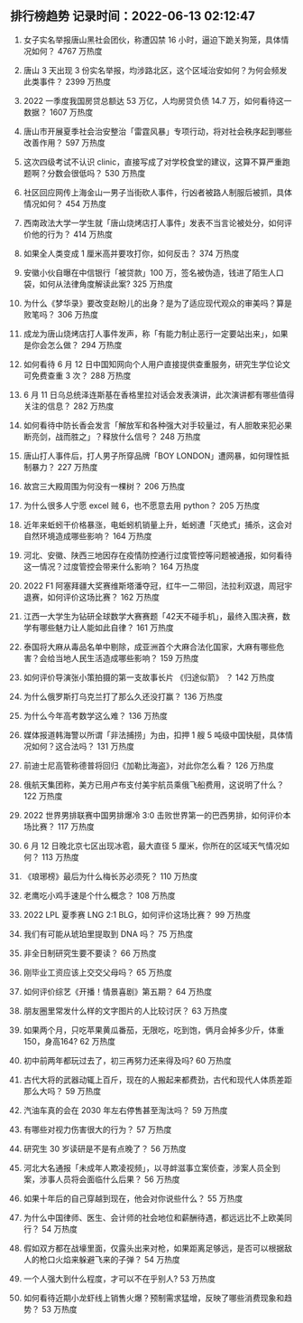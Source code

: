 
## 排行榜趋势 记录时间：2022-06-13 02:12:47
  
  1. 女子实名举报唐山黑社会团伙，称遭囚禁 16 小时，逼迫下跪关狗笼，具体情况如何？ 4767 万热度
    
  2. 唐山 3 天出现 3 份实名举报，均涉路北区，这个区域治安如何？为何会频发此类事件？ 2399 万热度
    
  3. 2022 一季度我国房贷总额达 53 万亿，人均房贷负债 14.7 万，如何看待这一数据？ 1607 万热度
    
  4. 唐山市开展夏季社会治安整治「雷霆风暴」专项行动，将对社会秩序起到哪些改善作用？ 597 万热度
    
  5. 这次四级考试不认识 clinic，直接写成了对学校食堂的建议，这算不算严重跑题啊？分数会很低吗？ 530 万热度
    
  6. 社区回应网传上海金山一男子当街砍人事件，行凶者被路人制服后被抓，具体情况如何？ 454 万热度
    
  7. 西南政法大学一学生就「唐山烧烤店打人事件」发表不当言论被处分，如何评价他的行为？ 414 万热度
    
  8. 如果全人类变成 1 厘米高并要攻打你，如何反击？ 374 万热度
    
  9. 安徽小伙自曝在中信银行「被贷款」100 万，签名被伪造，钱进了陌生人口袋，如何从法律角度解读此案? 325 万热度
    
  10. 为什么《梦华录》要改变赵盼儿的出身？是为了适应现代观众的审美吗？算是败笔吗？ 306 万热度
    
  11. 成龙为唐山烧烤店打人事件发声，称「有能力制止恶行一定要站出来」，如果是你会怎么做？ 294 万热度
    
  12. 如何看待 6 月 12 日中国知网向个人用户直接提供查重服务，研究生学位论文可免费查重 3 次？ 288 万热度
    
  13. 6 月 11 日乌总统泽连斯基在香格里拉对话会发表演讲，此次演讲都有哪些值得关注的信息？ 282 万热度
    
  14. 如何看待中防长香会发言「解放军和各种强大对手较量过，有人胆敢来犯必果断亮剑，战而胜之」？释放什么信号？ 248 万热度
    
  15. 唐山打人事件后，打人男子所穿品牌「BOY LONDON」遭网暴，如何理性抵制暴力？ 227 万热度
    
  16. 故宫三大殿周围为何没有一棵树？ 206 万热度
    
  17. 为什么很多人宁愿 excel 贼 6，也不愿意去用 python？ 205 万热度
    
  18. 近年来蚯蚓干价格暴涨，电蚯蚓机销量上升，蚯蚓遭「灭绝式」捕杀，这会对自然环境造成哪些影响？ 164 万热度
    
  19. 河北、安徽、陕西三地因存在疫情防控通行过度管控等问题被通报，如何看待这一情况？过度管控会带来什么影响？ 164 万热度
    
  20. 2022 F1 阿塞拜疆大奖赛维斯塔潘夺冠，红牛一二带回，法拉利双退，周冠宇退赛，如何评价这场比赛？ 162 万热度
    
  21. 江西一大学生为钻研全球数学大赛赛题「42天不碰手机」，最终入围决赛，数学有哪些魅力让人能如此自律？ 161 万热度
    
  22. 泰国将大麻从毒品名单中剔除，成亚洲首个大麻合法化国家，大麻有哪些危害？会给当地人民生活造成哪些影响？ 159 万热度
    
  23. 如何评价导演张小策拍摄的第一支故事长片 《归途似箭》 ？ 142 万热度
    
  24. 为什么俄罗斯打乌克兰打了那么久还没打赢？ 136 万热度
    
  25. 为什么今年高考数学这么难？ 136 万热度
    
  26. 媒体报道韩海警以所谓「非法捕捞」为由，扣押 1 艘 5 吨级中国快艇，具体情况如何？这合法吗？ 131 万热度
    
  27. 前迪士尼高管称德普将回归《加勒比海盗》，对此你怎么看？ 126 万热度
    
  28. 俄航天集团称，美方已用卢布支付美宇航员乘俄飞船费用，这说明了什么？ 122 万热度
    
  29. 2022 世界男排联赛中国男排爆冷 3:0 击败世界第一的巴西男排，如何评价本场比赛？ 117 万热度
    
  30. 6 月 12 日晚北京七区出现冰雹，最大直径 5 厘米，你所在的区域天气情况如何？ 113 万热度
    
  31. 《琅琊榜》最后为什么梅长苏必须死？ 110 万热度
    
  32. 老鹰吃小鸡手速是个什么概念？ 108 万热度
    
  33. 2022 LPL 夏季赛 LNG 2:1 BLG，如何评价这场比赛？ 99 万热度
    
  34. 我们有可能从琥珀里提取到 DNA 吗？ 75 万热度
    
  35. 非全日制研究生要不要读？ 66 万热度
    
  36. 刚毕业工资应该上交交父母吗？ 65 万热度
    
  37. 如何评价综艺《开播！情景喜剧》第五期？ 64 万热度
    
  38. 朋友圈里常发什么样的文字图片的人比较讨厌？ 63 万热度
    
  39. 如果两个月，只吃苹果黄瓜番茄，无限吃，吃到饱，俩月会掉多少斤，体重150，身高164? 62 万热度
    
  40. 初中前两年都玩过去了，初三再努力还来得及吗? 60 万热度
    
  41. 古代大将的武器动辄上百斤，现在的人搬起来都费劲，古代和现代人体质差距那么大吗？ 59 万热度
    
  42. 汽油车真的会在 2030 年左右停售甚至淘汰吗？ 59 万热度
    
  43. 有哪些对视力伤害很大的行为？ 57 万热度
    
  44. 研究生 30 岁读研是不是有点晚了？ 56 万热度
    
  45. 河北大名通报「未成年人欺凌视频」，以寻衅滋事立案侦查，涉案人员全到案，涉事人员将会面临什么后果？ 56 万热度
    
  46. 如果十年后的自己穿越到现在，他会对你说些什么？ 55 万热度
    
  47. 为什么中国律师、医生、会计师的社会地位和薪酬待遇，都远远比不上欧美同行？ 54 万热度
    
  48. 假如双方都在战壕里面，仅露头出来对枪，如果距离足够远，是否可以根据敌人的枪口火焰来躲避飞来的子弹？ 54 万热度
    
  49. 一个人强大到什么程度，才可以不在乎别人? 53 万热度
    
  50. 如何看待近期小龙虾线上销售火爆？预制需求猛增，反映了哪些消费现象和趋势？ 53 万热度
    